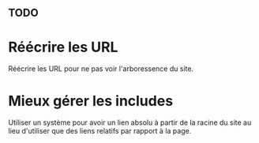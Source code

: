 TODO
----

Réécrire les URL
=================

Réécrire les URL pour ne pas voir l'arboressence du site.

Mieux gérer les includes
=========================

Utiliser un système pour avoir un lien absolu à partir de la racine du site
au lieu d'utiliser que des liens relatifs par rapport à la page.
